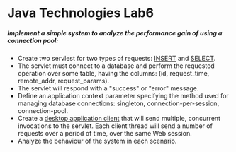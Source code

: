 # Java Technologies Lab6

##### Implement a simple system to analyze the performance gain of using a connection pool:
* Create two servlest for two types of requests: [INSERT](./Server/src/ro/uaic/info/javatechnologies/dbperformance/controllers/InsertServlet.java) and [SELECT](./Server/src/ro/uaic/info/javatechnologies/dbperformance/controllers/SelectServlet.java). 
* The servlet must connect to a database and perform the requested operation over some table, having the columns: (id, request_time, remote_addr, request_params). 
* The servlet will respond with a "success" or "error" message.
* Define an application context parameter specifying the method used for managing database connections: singleton, connection-per-session, connection-pool.
* Create a [desktop application client](./Bomber/src/ro/uaic/info/javatechnologies/bomber) that will send multiple, concurrent invocations to the servlet. Each client thread will send a number of requests over a period of time, over the same Web session. 
* Analyze the behaviour of the system in each scenario.
